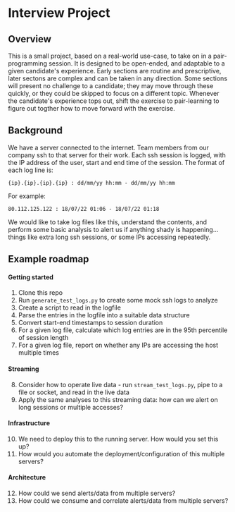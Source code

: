 # Interview Project

## Overview

This is a small project, based on a real-world use-case, to take on in a pair-programming session.
It is designed to be open-ended, and adaptable to a given candidate's experience.
Early sections are routine and prescriptive, later sectons are complex and can be taken in any direction.
Some sections will present no challenge to a candidate; they may move through these quickly, or they could be skipped to focus on a different topic. 
Whenever the candidate's experience tops out, shift the exercise to pair-learning to figure out togther how to move forward with the exercise.

## Background

We have a server connected to the internet.
Team members from our company ssh to that server for their work.
Each ssh session is logged, with the IP address of the user, start and end time of the session.
The format of each log line is:

`{ip}.{ip}.{ip}.{ip} : dd/mm/yy hh:mm - dd/mm/yy hh:mm`

For example:

`80.112.125.122 : 18/07/22 01:06 - 18/07/22 01:18`

We would like to take log files like this, understand the contents, and perform some basic analysis to alert us if anything shady is happening... things like extra long ssh sessions, or some IPs accessing repeatedly.

## Example roadmap

#### Getting started
1. Clone this repo
2. Run `generate_test_logs.py` to create some mock ssh logs to analyze
3. Create a script to read in the logfile
4. Parse the entries in the logfile into a suitable data structure
5. Convert start-end timestamps to session duration
6. For a given log file, calculate which log entries are in the 95th percentile of session length
7. For a given log file, report on whether any IPs are accessing the host multiple times

#### Streaming
8. Consider how to operate live data - run `stream_test_logs.py`, pipe to a file or socket, and read in the live data
9. Apply the same analyses to this streaming data: how can we alert on long sessions or multiple accesses?

#### Infrastructure
10. We need to deploy this to the running server. How would you set this up?
11. How would you automate the deployment/configuration of this multiple servers?

#### Architecture
12. How could we send alerts/data from multiple servers?
13. How could we consume and correlate alerts/data from multiple servers?